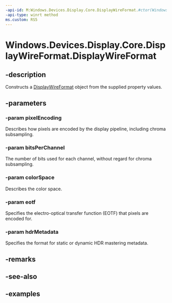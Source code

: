 ```yaml
---
-api-id: M:Windows.Devices.Display.Core.DisplayWireFormat.#ctor(Windows.Devices.Display.Core.DisplayWireFormatPixelEncoding,System.Int32,Windows.Devices.Display.Core.DisplayWireFormatColorSpace,Windows.Devices.Display.Core.DisplayWireFormatEotf,Windows.Devices.Display.Core.DisplayWireFormatHdrMetadata)
-api-type: winrt method
ms.custom: RS5
---
```


<!-- Method syntax.
public DisplayWireFormat.DisplayWireFormat(DisplayWireFormatPixelEncoding pixelEncoding, Int32 bitsPerChannel, DisplayWireFormatColorSpace colorSpace, DisplayWireFormatEotf eotf, DisplayWireFormatHdrMetadata hdrMetadata)
-->

# Windows.Devices.Display.Core.DisplayWireFormat.DisplayWireFormat

## -description
Constructs a [DisplayWireFormat](displaywireformat.md) object from the supplied property values.

## -parameters
### -param pixelEncoding
Describes how pixels are encoded by the display pipeline, including chroma subsampling.

### -param bitsPerChannel
The number of bits used for each channel, without regard for chroma subsampling.

### -param colorSpace
Describes the color space.

### -param eotf
Specifies the electro-optical transfer function (EOTF) that pixels are encoded for.

### -param hdrMetadata
Specifies the format for static or dynamic HDR mastering metadata.

## -remarks

## -see-also

## -examples
